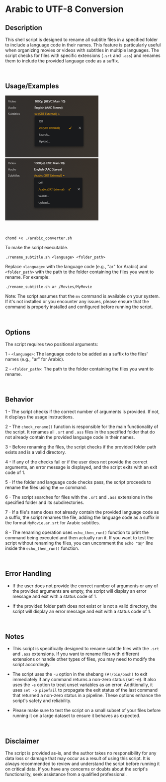 
# Arabic to UTF-8 Conversion

## Description

This shell script is designed to rename all subtitle files in a specified folder to include a language code in their names. This feature is particularly useful when organizing movies or videos with subtitles in multiple languages. The script checks for files with specific extensions (`.srt` and `.ass`) and renames them to include the provided language code as a suffix.

&nbsp;
## Usage/Examples

<img src="./Examples/1.png" alt="Example 1" width="300"/>
&nbsp;
<img src="./Examples/2.png" alt="Example 2" width="300"/>

&nbsp;
```shell script
chomd +x ./arabic_converter.sh
```

To make the script executable.

```shell script
./rename_subtitle.sh <language> <folder_path>
```

Replace `<language>` with the language code (e.g., "ar" for Arabic) and `<folder_path>` with the path to the folder containing the files you want to rename. For example:

```shell script
./rename_subtitle.sh ar /Movies/MyMovie
```

Note: The script assumes that the `mv` command is available on your system. If it's not installed or you encounter any issues, please ensure that the command is properly installed and configured before running the script.

&nbsp;
## Options
The script requires two positional arguments:

1 - `<language>`: The language code to be added as a suffix to the files' names (e.g., "ar" for Arabic).

2 - `<folder_path>`: The path to the folder containing the files you want to rename.


&nbsp;
## Behavior

1 - The script checks if the correct number of arguments is provided. If not, it displays the usage instructions.

2 - The `check_rename()` function is responsible for the main functionality of the script. It renames all `.srt` and `.ass` files in the specified folder that do not already contain the provided language code in their names.

3 - Before renaming the files, the script checks if the provided folder path exists and is a valid directory.

4 - If any of the checks fail or if the user does not provide the correct arguments, an error message is displayed, and the script exits with an exit code of 1.

5 - If the folder and language code checks pass, the script proceeds to rename the files using the `mv` command.

6 - The script searches for files with the `.srt` and `.ass` extensions in the specified folder and its subdirectories.

7 - If a file's name does not already contain the provided language code as a suffix, the script renames the file, adding the language code as a suffix in the format `MyMovie.ar.srt` for Arabic subtitles.

8 - The renaming operation uses `echo_then_run()` function to print the command being executed and then actually run it. If you want to test the script without renaming the files, you can uncomment the `echo "$@"` line inside the `echo_then_run()` function.

&nbsp;
## Error Handling

- If the user does not provide the correct number of arguments or any of the provided arguments are empty, the script will display an error message and exit with a status code of 1.

- If the provided folder path does not exist or is not a valid directory, the script will display an error message and exit with a status code of 1.

&nbsp;
## Notes

- This script is specifically designed to rename subtitle files with the `.srt` and `.ass` extensions. If you want to rename files with different extensions or handle other types of files, you may need to modify the script accordingly.

- The script uses the `-u` option in the shebang `(#!/bin/bash)` to exit immediately if any command returns a non-zero status (set -e). It also uses the `-e` option to treat unset variables as an error. Additionally, it uses `set -o pipefail` to propagate the exit status of the last command that returned a non-zero status in a pipeline. These options enhance the script's safety and reliability.

- Please make sure to test the script on a small subset of your files before running it on a large dataset to ensure it behaves as expected.

&nbsp;
## Disclaimer
The script is provided as-is, and the author takes no responsibility for any data loss or damage that may occur as a result of using this script. It is always recommended to review and understand the script before running it on critical data. If you have any concerns or doubts about the script's functionality, seek assistance from a qualified professional.
